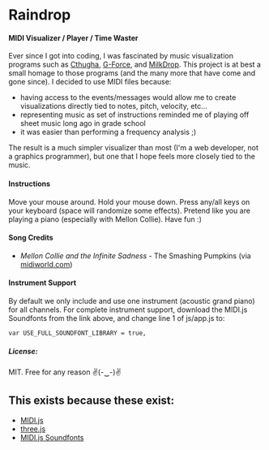 # Raindrop

#### MIDI Visualizer / Player / Time Waster

Ever since I got into coding, I was fascinated by music visualization programs such as [Cthugha](http://www.afn.org/~cthugha/), [G-Force](https://www.soundspectrum.com/g-force/), and [MilkDrop](http://www.geisswerks.com/milkdrop/).  This project is at best a small homage to those programs (and the many more that have come and gone since).  I decided to use MIDI files because:

- having access to the events/messages would allow me to create visualizations directly tied to notes, pitch, velocity, etc...
- representing music as set of instructions reminded me of playing off sheet music long ago in grade school
- it was easier than performing a frequency analysis ;)

The result is a much simpler visualizer than most (I'm a web developer, not a graphics programmer), but one that I hope feels more closely tied to the music.

#### Instructions

Move your mouse around.  Hold your mouse down.  Press any/all keys on your keyboard (space will randomize some effects).  Pretend like you are playing a piano (especially with Mellon Collie).  Have fun :)

#### Song Credits

- *Mellon Collie and the Infinite Sadness* - The Smashing Pumpkins (via [midiworld.com](http://www.midiworld.com/files/1105/))

#### Instrument Support

By default we only include and use one instrument (acoustic grand piano) for all channels.  For complete instrument support, download the MIDI.js Soundfonts from the link above, and change line 1 of js/app.js to:

    var USE_FULL_SOUNDFONT_LIBRARY = true,

##### License:

MIT.  Free for any reason ✌(-‿-)✌

## This exists because these exist:

- [MIDI.js](https://github.com/mudcube/MIDI.js)
- [three.js](https://github.com/mrdoob/three.js/)
- [MIDI.js Soundfonts](https://github.com/gleitz/midi-js-soundfonts)
